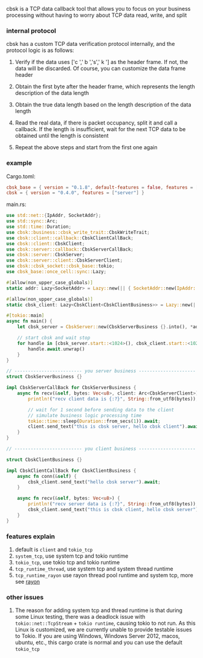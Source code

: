 cbsk is a TCP data callback tool that allows you to focus on your business processing without having to worry about TCP
data read, write, and split

### internal protocol

cbsk has a custom TCP data verification protocol internally, and the protocol logic is as follows:

1. Verify if the data uses ['c ',' b ','s',' k '] as the header frame. If not, the data will be discarded. Of course,
   you can customize the data frame header

2. Obtain the first byte after the header frame, which represents the length description of the data length

3. Obtain the true data length based on the length description of the data length

4. Read the real data, if there is packet occupancy, split it and call a callback. If the length is insufficient, wait
   for the next TCP data to be obtained until the length is consistent

5. Repeat the above steps and start from the first one again

### example

Cargo.toml:

```toml
cbsk_base = { version = "0.1.8", default-features = false, features = ["once_cell"] }
cbsk = { version = "0.4.0", features = ["server"] }
```

main.rs:

```rust
use std::net::{IpAddr, SocketAddr};
use std::sync::Arc;
use std::time::Duration;
use cbsk::business::cbsk_write_trait::CbskWriteTrait;
use cbsk::client::callback::CbskClientCallBack;
use cbsk::client::CbskClient;
use cbsk::server::callback::CbskServerCallBack;
use cbsk::server::CbskServer;
use cbsk::server::client::CbskServerClient;
use cbsk::cbsk_socket::cbsk_base::tokio;
use cbsk_base::once_cell::sync::Lazy;

#[allow(non_upper_case_globals)]
static addr: Lazy<SocketAddr> = Lazy::new(|| { SocketAddr::new(IpAddr::from([127, 0, 0, 1]), 8080) });

#[allow(non_upper_case_globals)]
static cbsk_client: Lazy<CbskClient<CbskClientBusiness>> = Lazy::new(|| { CbskClient::new(CbskClientBusiness {}.into(), *addr) });

#[tokio::main]
async fn main() {
    let cbsk_server = CbskServer::new(CbskServerBusiness {}.into(), *addr);

    // start cbsk and wait stop
    for handle in [cbsk_server.start::<1024>(), cbsk_client.start::<1024>()] {
        handle.await.unwrap()
    }
}

// ------------------------- you server business ---------------------
struct CbskServerBusiness {}

impl CbskServerCallBack for CbskServerBusiness {
    async fn recv(&self, bytes: Vec<u8>, client: Arc<CbskServerClient>) {
        println!("recv client data is {:?}", String::from_utf8(bytes));

        // wait for 1 second before sending data to the client
        // simulate business logic processing time
        tokio::time::sleep(Duration::from_secs(1)).await;
        client.send_text("this is cbsk server, hello cbsk client").await;
    }
}

// ------------------------- you client business ---------------------

struct CbskClientBusiness {}

impl CbskClientCallBack for CbskClientBusiness {
    async fn conn(&self) {
        cbsk_client.send_text("hello cbsk server").await;
    }

    async fn recv(&self, bytes: Vec<u8>) {
        println!("recv server data is {:?}", String::from_utf8(bytes));
        cbsk_client.send_text("this is cbsk client, hello cbsk server").await;
    }
}
```

### features explain

1. default is `client` and `tokio_tcp`
2. `system_tcp`, use system tcp and tokio runtime
3. `tokio_tcp`, use tokio tcp and tokio runtime
4. `tcp_runtime_thread`, use system tcp and system thread runtime
5. `tcp_runtime_rayon` use rayon thread pool runtime and system tcp, more see [rayon](https://crates.io/crates/rayon)

### other issues

1. The reason for adding system tcp and thread runtime is that during some Linux testing, there was a deadlock issue
   with `tokio::net::TcpStream` + `tokio runtime`, causing tokio to not run. As this Linux is customized, we are
   currently
   unable to provide testable issues to Tokio. If you are using Windows, Windows Server 2012, macos, ubuntu, etc., this
   cargo crate is normal and you can use the default `tokio_tcp`
